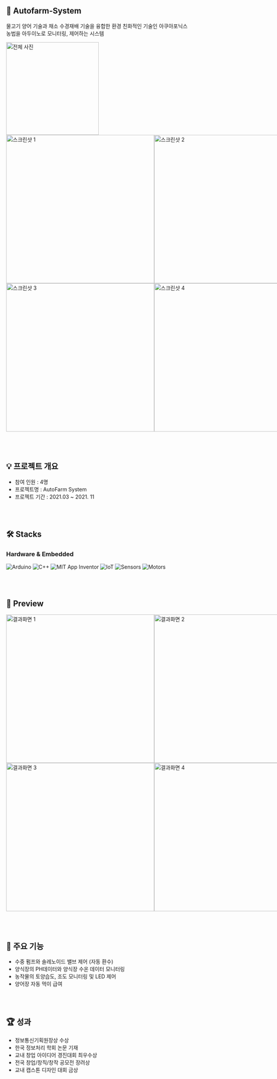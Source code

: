 ## 🌳 Autofarm-System
물고기 양어 기술과 채소 수경재배 기술을 융합한 환경 친화적인 기술인 아쿠아포닉스 농법을 아두이노로 모니터링, 제어하는 시스템

<img src="https://user-images.githubusercontent.com/82020828/223026742-170a2b3c-818a-4f50-8703-2e647f6abf3b.png" width="250" alt="전체 사진">
<div style="display: flex; justify-content: space-around; align-items: center;">
  <img src="https://user-images.githubusercontent.com/82020828/223025471-a7febf62-de60-4f4a-87c1-7c9dd93af3a7.png" width="400" alt="스크린샷 1">
  <img src="https://user-images.githubusercontent.com/82020828/223025491-23732bda-7198-4c0a-819c-08e0cb8e99f4.png" width="400" alt="스크린샷 2">
</div>
<div style="display: flex; justify-content: space-around; align-items: center;">
  <img src="https://user-images.githubusercontent.com/82020828/223025506-1e766f66-5005-4a6d-b1f1-0b62f5dec90a.png" width="400" alt="스크린샷 3">
  <img src="https://user-images.githubusercontent.com/82020828/223025524-0c3c578c-74eb-4940-a8c6-244abb9ea5f3.png" width="400" alt="스크린샷 4">
</div>

<br><br> 


## 💡 프로젝트 개요
- 참여 인원 : 4명
- 프로젝트명 : AutoFarm System
- 프로젝트 기간 : 2021.03 ~ 2021. 11


<br><br>

## 🛠️ Stacks 
### Hardware & Embedded
![Arduino](https://img.shields.io/badge/Arduino-00878F?style=for-the-badge&logo=arduino&logoColor=white)
![C++](https://img.shields.io/badge/C%2B%2B-00599C?style=for-the-badge&logo=c%2B%2B&logoColor=white)
![MIT App Inventor](https://img.shields.io/badge/MIT_App_Inventor-2ECC71?style=for-the-badge&logoColor=white)
![IoT](https://img.shields.io/badge/IoT-00B2B2?style=for-the-badge&logo=internet-of-things&logoColor=white)
![Sensors](https://img.shields.io/badge/Sensors-F8A229?style=for-the-badge&logoColor=white)
![Motors](https://img.shields.io/badge/Motors-4A90E2?style=for-the-badge&logoColor=white)

<br><br>

## 📸 Preview
<div style="display: flex; justify-content: space-around; align-items: center;">
  <img src="https://user-images.githubusercontent.com/82020828/223026337-06da055c-057d-4003-a932-f0c207904369.png" width="400" alt="결과화면 1">
  <img src="https://user-images.githubusercontent.com/82020828/223026360-c88ab2c0-d44b-49c2-86c1-9ea4445510af.png" width="400" alt="결과화면 2">
</div>
<div style="display: flex; justify-content: space-around; align-items: center;">
  <img src="https://user-images.githubusercontent.com/82020828/223026400-ad5efcbe-9adb-4148-a04b-7e48fce495a4.png" width="400" alt="결과화면 3">
  <img src="https://user-images.githubusercontent.com/82020828/223026421-42e7f09a-3540-4224-a0fc-3797fc690cdc.png" width="400" alt="결과화면 4">
  <img src="https://user-images.githubusercontent.com/82020828/223026434-e6726583-d088-4004-b733-69d94d37bf4b.png" width="400" alt="결과화면 5">
</div>

<br><br>

## 🚀 주요 기능
- 수중 펌프와 솔레노이드 밸브 제어 (자동 환수)
- 양식장의 PH데이터와 양식장 수온 데이터 모니터링
- 농작물의 토양습도, 조도 모니터링 및 LED 제어
- 양어장 자동 먹이 급여

<br><br>

## 🏆 성과
- 정보통신기획원장상 수상
- 한국 정보처리 학회 논문 기재
- 교내 창업 아이디어 경진대회 최우수상
- 전국 창업/창직/창작 공모전 장려상
- 교내 캡스톤 디자인 대회 금상
